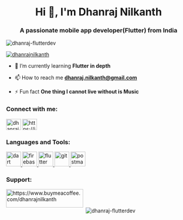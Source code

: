 <h1 align="center">Hi 👋, I'm Dhanraj Nilkanth</h1>
<h3 align="center">A passionate mobile app developer(Flutter) from India</h3>

<p align="left"> <img src="https://komarev.com/ghpvc/?username=dhanraj-flutterdev&label=Profile%20views&color=0e75b6&style=flat" alt="dhanraj-flutterdev" /> </p>

<p align="left"> <a href="https://twitter.com/dhanrajnilkanth" target="blank"><img src="https://img.shields.io/twitter/follow/dhanrajnilkanth?logo=twitter&style=for-the-badge" alt="dhanrajnilkanth" /></a> </p>

- 🌱 I’m currently learning **Flutter in depth**

- 📫 How to reach me **dhanraj.nilkanth@gmail.com**

- ⚡ Fun fact **One thing I cannot live without is Music**

<h3 align="left">Connect with me:</h3>
<p align="left">
<a href="https://twitter.com/dhanrajnilkanth" target="blank"><img align="center" src="https://raw.githubusercontent.com/rahuldkjain/github-profile-readme-generator/master/src/images/icons/Social/twitter.svg" alt="dhanrajnilkanth" height="30" width="40" /></a>
<a href="https://linkedin.com/in/https://in.linkedin.com/in/dhanrajnilkanth-mobileappdev" target="blank"><img align="center" src="https://raw.githubusercontent.com/rahuldkjain/github-profile-readme-generator/master/src/images/icons/Social/linked-in-alt.svg" alt="https://in.linkedin.com/in/dhanrajnilkanth-mobileappdev" height="30" width="40" /></a>
</p>

<h3 align="left">Languages and Tools:</h3>
<p align="left"> <a href="https://dart.dev" target="_blank"> <img src="https://www.vectorlogo.zone/logos/dartlang/dartlang-icon.svg" alt="dart" width="40" height="40"/> </a> <a href="https://firebase.google.com/" target="_blank"> <img src="https://www.vectorlogo.zone/logos/firebase/firebase-icon.svg" alt="firebase" width="40" height="40"/> </a> <a href="https://flutter.dev" target="_blank"> <img src="https://www.vectorlogo.zone/logos/flutterio/flutterio-icon.svg" alt="flutter" width="40" height="40"/> </a> <a href="https://git-scm.com/" target="_blank"> <img src="https://www.vectorlogo.zone/logos/git-scm/git-scm-icon.svg" alt="git" width="40" height="40"/> </a> <a href="https://postman.com" target="_blank"> <img src="https://www.vectorlogo.zone/logos/getpostman/getpostman-icon.svg" alt="postman" width="40" height="40"/> </a> </p>


<h3 align="left">Support:</h3>
<p><a href="https://www.buymeacoffee.com/https://www.buymeacoffee.com/dhanrajnilkanth"> <img align="left" src="https://cdn.buymeacoffee.com/buttons/v2/default-yellow.png" height="50" width="210" alt="https://www.buymeacoffee.com/dhanrajnilkanth" /></a></p><br><br>


<p>&nbsp;<img align="center" src="https://github-readme-stats.vercel.app/api?username=dhanraj-flutterdev&show_icons=true&locale=en" alt="dhanraj-flutterdev" /></p>

